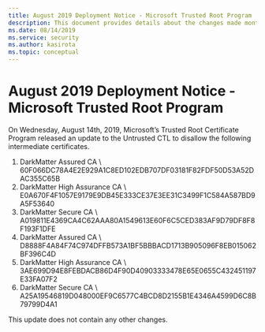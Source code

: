 ```yaml
---
title: August 2019 Deployment Notice - Microsoft Trusted Root Program
description: This document provides details about the changes made monthly to the root store.
ms.date: 08/14/2019
ms.service: security
ms.author: kasirota
ms.topic: conceptual
---
```


# August 2019 Deployment Notice - Microsoft Trusted Root Program

On Wednesday, August 14th, 2019, Microsoft’s Trusted Root Certificate Program released an update to the Untrusted CTL to disallow the following intermediate certificates.

1.	DarkMatter Assured CA \ 60F066DC78A4E2E929A1C8ED102EDB707DF03181F82FDF50D53A52DAC355C65B
2.	DarkMatter High Assurance CA \ E0A670F4F1057E9179E9DB45E333CE37E3EE31C3499F1C584A587BD9A5F53640 
3.	DarkMatter Secure CA \ A019811E4369CA4C62AAA80A1549613E60F6C5CED383AF9D79DF8F8F193F1DFE 
4.	DarkMatter Assured CA \ D8888F4A84F74C974DFFB573A1BF5BBBACD1713B905096F8EB015062BF396C4D 
5.	DarkMatter High Assurance CA \ 3AE699D94E8FEBDACB86D4F90D40903333478E65E0655C432451197E33FA07F2 
6.	DarkMatter Secure CA \ A25A19546819D048000EF9C6577C4BCD8D2155B1E4346A4599D6C8B79799D4A1

This update does not contain any other changes.
